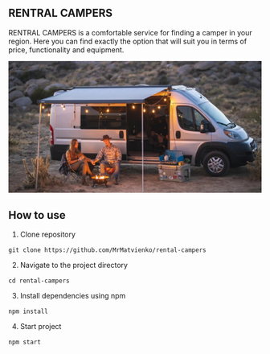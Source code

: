 ## RENTRAL CAMPERS

RENTRAL CAMPERS is a comfortable service for finding a camper in your region.
Here you can find exactly the option that will suit you in terms of price,
functionality and equipment.

![Creating repo from a TB_Van_18-1536x10241][def]

[def]: ././src/assets/images/TB_Van_18-1536x10241.jpgw3.jpg

## How to use

1. Clone repository

```
git clone https://github.com/MrMatvienko/rental-campers
```

2. Navigate to the project directory

```
cd rental-campers
```

3. Install dependencies using npm

```
npm install
```

4. Start project

```
npm start
```
